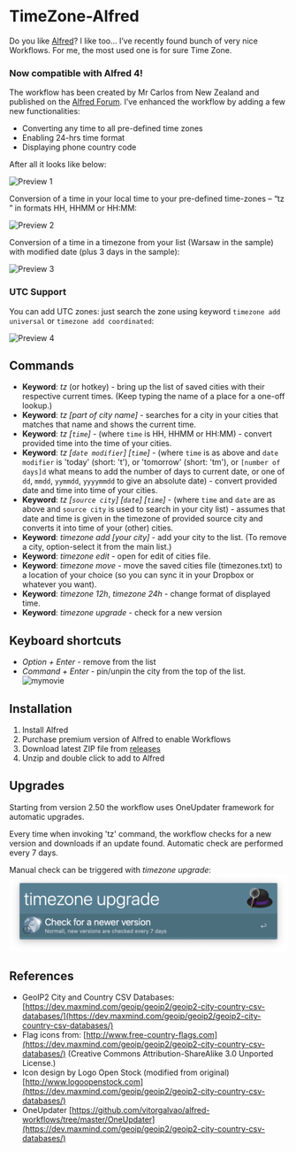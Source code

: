 # TimeZone-Alfred

Do you like [Alfred](https://www.alfredapp.com/)? I like too… I’ve recently found bunch of very nice Workflows. For me, the most used one is for sure Time Zone.

### Now compatible with Alfred 4!

The workflow has been created by Mr Carlos from New Zealand and published on the [Alfred Forum](http://www.alfredforum.com/topic/491-timezones-a-world-clock-script-filter-updated-to-v17/). I’ve enhanced the workflow by adding a few new functionalities:

* Converting any time to all pre-defined time zones
* Enabling 24-hrs time format
* Displaying phone country code

After all it looks like below:

![Preview 1](https://jhartman.pl/wp-content/uploads/2016/12/Alfred2.png)

Conversion of a time in your local time to your pre-defined time-zones – “tz <time>” in formats HH, HHMM or HH:MM:

![Preview 2](https://jhartman.pl/wp-content/uploads/2016/12/Alfred3.png)

Conversion of a time in a timezone from your list (Warsaw in the sample) with modified date (plus 3 days in the sample):

![Preview 3](img/demo-2.5.png)

### UTC Support

You can add UTC zones: just search the zone using keyword `timezone add universal` or `timezone add coordinated`:

![Preview 4](https://user-images.githubusercontent.com/964833/114501067-8aba7600-9c29-11eb-9b49-2e2e255920bd.png)

## Commands

* **Keyword**: *tz* (or hotkey) - bring up the list of saved cities with their respective current times. (Keep typing the name of a place for a one-off lookup.)
* **Keyword**: *tz [part of city name]* - searches for a city in your cities that matches that name and shows the current time.
* **Keyword**: *tz [`time`]* - (where `time` is HH, HHMM or HH:MM) - convert provided time into the time of your cities.
* **Keyword**: *tz [`date modifier`] [`time`]* - (where `time` is as above and `date modifier` is 'today' (short: 't'), or 'tomorrow' (short: 'tm'), or `[number of days]d` what means to add the number of days to current date, or one of `dd`, `mmdd`, `yymmdd`, `yyyymmdd` to give an absolute date) - convert provided date and time into time of your cities.
* **Keyword**: *tz [`source city`] [`date`] [`time`]* - (where `time` and `date` are as above and `source city` is used to search in your city list) - assumes that date and time is given in the timezone of provided source city and converts it into time of your (other) cities.
* **Keyword**: *timezone add [your city]* - add your city to the list. (To remove a city, option-select it from the main list.)
* **Keyword**: *timezone edit* - open for edit of cities file.
* **Keyword**: *timezone move* - move the saved cities file (timezones.txt) to a location of your choice (so you can sync it in your Dropbox or whatever you want).
* **Keyword**: *timezone 12h*, *timezone 24h* - change format of displayed time.
* **Keyword**: *timezone upgrade* - check for a new version

## Keyboard shortcuts

* *Option + Enter* - remove from the list
* *Command + Enter* - pin/unpin the city from the top of the list.
![mymovie](https://user-images.githubusercontent.com/964833/48945347-429c3b00-ef2a-11e8-84f9-3fabe8814c8c.gif)

## Installation

1. Install Alfred
2. Purchase premium version of Alfred to enable Workflows
3. Download latest ZIP file from [releases](https://github.com/jaroslawhartman/TimeZones-Alfred/releases)
4. Unzip and double click to add to Alfred

## Upgrades

Starting from version 2.50 the workflow uses OneUpdater framework for automatic upgrades. 

Every time when invoking 'tz' command, the workflow checks for a new version and downloads if an update found. Automatic check are performed every 7 days.

Manual check can be triggered with *timezone upgrade*:
![Upgrade](img/Update.png)


## References

* GeoIP2 City and Country CSV Databases: [https://dev.maxmind.com/geoip/geoip2/geoip2-city-country-csv-databases/](https://dev.maxmind.com/geoip/geoip2/geoip2-city-country-csv-databases/)
* Flag icons from: [http://www.free-country-flags.com](https://dev.maxmind.com/geoip/geoip2/geoip2-city-country-csv-databases/) (Creative Commons Attribution-ShareAlike 3.0 Unported License.)
* Icon design by Logo Open Stock (modified from original) [http://www.logoopenstock.com](https://dev.maxmind.com/geoip/geoip2/geoip2-city-country-csv-databases/)
* OneUpdater [https://github.com/vitorgalvao/alfred-workflows/tree/master/OneUpdater](https://dev.maxmind.com/geoip/geoip2/geoip2-city-country-csv-databases/)
